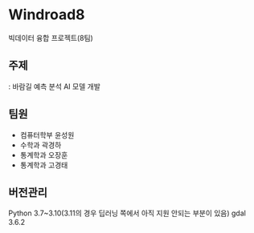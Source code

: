 # Windroad8

빅데이터 융합 프로젝트(8팀)

## 주제

: 바람길 예측 분석 AI 모델 개발

## 팀원

- 컴퓨터학부 윤성원
- 수학과 곽경하
- 통계학과 오장훈
- 통계학과 고경태

## 버전관리

Python 3.7~3.10(3.11의 경우 딥러닝 쪽에서 아직 지원 안되는 부분이 있음)
gdal 3.6.2
